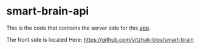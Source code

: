 # smart-brain-api

This is the code that contains the server side for this [app](https://smart-brain-bloy.herokuapp.com/).

The front side is located Here: https://github.com/yitzhak-bloy/smart-brain
